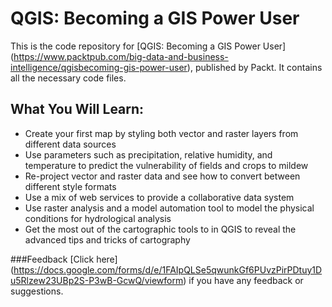 # QGIS: Becoming a GIS Power User
This is the code repository for [QGIS: Becoming a GIS Power User] (https://www.packtpub.com/big-data-and-business-intelligence/qgisbecoming-gis-power-user), published by Packt. It contains all the necessary code files.

## What You Will Learn:

* Create your first map by styling both vector and raster layers from different data sources
* Use parameters such as precipitation, relative humidity, and temperature to predict the vulnerability of fields and crops to mildew
* Re-project vector and raster data and see how to convert between different style formats
* Use a mix of web services to provide a collaborative data system
* Use raster analysis and a model automation tool to model the physical conditions for hydrological analysis
* Get the most out of the cartographic tools to in QGIS to reveal the advanced tips and tricks of cartography


###Feedback
[Click here] (https://docs.google.com/forms/d/e/1FAIpQLSe5qwunkGf6PUvzPirPDtuy1Du5Rlzew23UBp2S-P3wB-GcwQ/viewform) if you have any feedback or suggestions.

